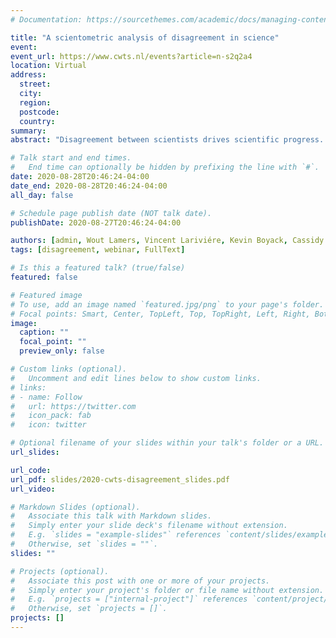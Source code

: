 ```yaml
---
# Documentation: https://sourcethemes.com/academic/docs/managing-content/

title: "A scientometric analysis of disagreement in science"
event:
event_url: https://www.cwts.nl/events?article=n-s2q2a4
location: Virtual
address:
  street:
  city:
  region:
  postcode:
  country:
summary:
abstract: "Disagreement between scientists drives scientific progress. We propose a new theoretical understanding of disagreement and a methodological framework to identify instances of disagreement in scientific texts. After validating its robustness, we use this framework to quantify the extent of disagreement in the text of over four million publications in the Elsevier ScienceDirect database. The amount of disagreement differs across fields, and is highest in social science and humanities fields. Authors are more likely to disagree with older papers, and less likely to disagree with their own papers. This approach offers a new way of identifying and understanding disagreement across science."

# Talk start and end times.
#   End time can optionally be hidden by prefixing the line with `#`.
date: 2020-08-28T20:46:24-04:00
date_end: 2020-08-28T20:46:24-04:00
all_day: false

# Schedule page publish date (NOT talk date).
publishDate: 2020-08-27T20:46:24-04:00

authors: [admin, Wout Lamers, Vincent Lariviére, Kevin Boyack, Cassidy R. Sugimoto, Nees Jan van Eck, Ludo Waltman]
tags: [disagreement, webinar, FullText]

# Is this a featured talk? (true/false)
featured: false

# Featured image
# To use, add an image named `featured.jpg/png` to your page's folder.
# Focal points: Smart, Center, TopLeft, Top, TopRight, Left, Right, BottomLeft, Bottom, BottomRight.
image:
  caption: ""
  focal_point: ""
  preview_only: false

# Custom links (optional).
#   Uncomment and edit lines below to show custom links.
# links:
# - name: Follow
#   url: https://twitter.com
#   icon_pack: fab
#   icon: twitter

# Optional filename of your slides within your talk's folder or a URL.
url_slides:

url_code:
url_pdf: slides/2020-cwts-disagreement_slides.pdf
url_video:

# Markdown Slides (optional).
#   Associate this talk with Markdown slides.
#   Simply enter your slide deck's filename without extension.
#   E.g. `slides = "example-slides"` references `content/slides/example-slides.md`.
#   Otherwise, set `slides = ""`.
slides: ""

# Projects (optional).
#   Associate this post with one or more of your projects.
#   Simply enter your project's folder or file name without extension.
#   E.g. `projects = ["internal-project"]` references `content/project/deep-learning/index.md`.
#   Otherwise, set `projects = []`.
projects: []
---
```

